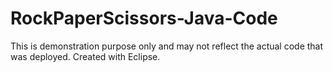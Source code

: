 # RockPaperScissors-Java-Code
This is demonstration purpose only and may not reflect the actual code that was deployed.
Created with Eclipse.
